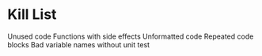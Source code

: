 Kill List
=========
Unused code
Functions with side effects
Unformatted code
Repeated code blocks
Bad variable names
without unit test
